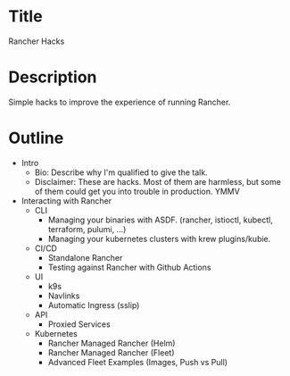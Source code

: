 # Title

Rancher Hacks

# Description

Simple hacks to improve the experience of running Rancher.

# Outline

* Intro
  * Bio: Describe why I'm qualified to give the talk.
  * Disclaimer: These are hacks. Most of them are harmless, but some of them could get you into trouble in production. YMMV
* Interacting with Rancher
  * CLI
    * Managing your binaries with ASDF. (rancher, istioctl, kubectl, terraform, pulumi, ...)
    * Managing your kubernetes clusters with krew plugins/kubie.
  * CI/CD
    * Standalone Rancher
    * Testing against Rancher with Github Actions
  * UI
    * k9s
    * Navlinks
    * Automatic Ingress (sslip)
  * API
    * Proxied Services
  * Kubernetes
    * Rancher Managed Rancher (Helm)
    * Rancher Managed Rancher (Fleet)
    * Advanced Fleet Examples (Images, Push vs Pull)
